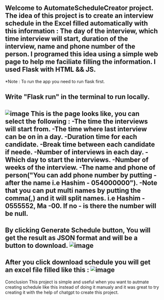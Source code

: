 Welcome to AutomateScheduleCreator project. The idea of this project is to create an interview schedule in the Excel filled automatically with this information : The day of the interview, which time interview will start,
duration of the interview, name and phone number of the person.
I programed this idea using a simple web page to help me faciliate filling the information.
I used Flask with HTML && JS.
--------------------------------------------------------------------------------------------------
*Note : To run the app you need to run flask first.

Write
"Flask run" in the terminal to run locally.
--------------------------------------------------------------------------------------------------

![image](https://github.com/user-attachments/assets/92355977-fe84-4063-99f0-d7c9e468df34)
This is the page looks like, you can select the following :
-The time the interviews will start from.
-The time where last interview can be on in a day.
-Duration time for each candidate.
-Break time between each candidate if neede.
-Number of interviews in each day.
-Which day to start the interviews.
-Number of weeks of the interview.
-The name and phone of person("You can add phone number by putting - after the name i.e Hashim - 054000000").
-Note that you can put multi names by putting the comma(,) and it will split names. i.e Hashim - 0555552, Ma -00.
If no - is there the number will be null.
--------------------------------------------------------------------------------------------------
By clicking Generate Schedule button, You will get the result as JSON format and will be a button to download.
![image](https://github.com/user-attachments/assets/13ce450a-1561-4eda-8f49-ba309474a4cb)
--------------------------------------------------------------------------------------------------
After you click download schedule you will get an excel file filled like this :
![image](https://github.com/user-attachments/assets/0c601e37-4df5-4ee4-b4e4-54d788b705c2)
--------------------------------------------------------------------------------------------------
Conclusion
This project is simple and useful when you want to autmate creating schedule like this instead of doing it manualy and it was great to try creating it with the help of chatgpt to create this project.
